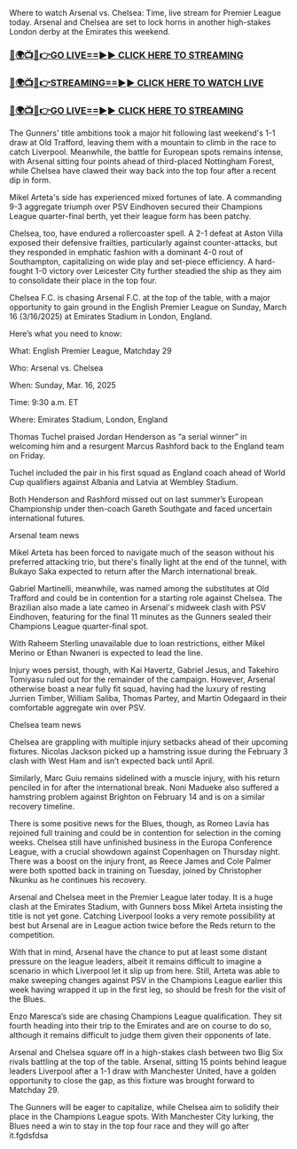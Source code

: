 Where to watch Arsenal vs. Chelsea: Time, live stream for Premier League today. Arsenal and Chelsea are set to lock horns in another high-stakes London derby at the Emirates this weekend.
<h3><a href="https://rafistreamsontv.blogspot.com/2025/03/blog-post_88.html">🔴🌍📺📱👉GO LIVE==►► CLICK HERE TO STREAMING</a></h3>

<h3><a href="https://rafistreamsontv.blogspot.com/2025/03/blog-post_88.html">🔴🌍📺📱👉STREAMING==►► CLICK HERE TO WATCH LIVE</a></h3>

<h3><a href="https://rafistreamsontv.blogspot.com/2025/03/blog-post_88.html">🔴🌍📺📱👉GO LIVE==►► CLICK HERE TO STREAMING</a></h3>
The Gunners' title ambitions took a major hit following last weekend's 1-1 draw at Old Trafford, leaving them with a mountain to climb in the race to catch Liverpool. Meanwhile, the battle for European spots remains intense, with Arsenal sitting four points ahead of third-placed Nottingham Forest, while Chelsea have clawed their way back into the top four after a recent dip in form.

Mikel Arteta's side has experienced mixed fortunes of late. A commanding 9-3 aggregate triumph over PSV Eindhoven secured their Champions League quarter-final berth, yet their league form has been patchy.

Chelsea, too, have endured a rollercoaster spell. A 2-1 defeat at Aston Villa exposed their defensive frailties, particularly against counter-attacks, but they responded in emphatic fashion with a dominant 4-0 rout of Southampton, capitalizing on wide play and set-piece efficiency. A hard-fought 1-0 victory over Leicester City further steadied the ship as they aim to consolidate their place in the top four.

Chelsea F.C. is chasing Arsenal F.C. at the top of the table, with a major opportunity to gain ground in the English Premier League on Sunday, March 16 (3/16/2025) at Emirates Stadium in London, England.

Here’s what you need to know:

What: English Premier League, Matchday 29

Who: Arsenal vs. Chelsea

When: Sunday, Mar. 16, 2025

Time: 9:30 a.m. ET

Where: Emirates Stadium, London, England

Thomas Tuchel praised Jordan Henderson as “a serial winner” in welcoming him and a resurgent Marcus Rashford back to the England team on Friday.

Tuchel included the pair in his first squad as England coach ahead of World Cup qualifiers against Albania and Latvia at Wembley Stadium.

Both Henderson and Rashford missed out on last summer’s European Championship under then-coach Gareth Southgate and faced uncertain international futures.

Arsenal team news

Mikel Arteta has been forced to navigate much of the season without his preferred attacking trio, but there's finally light at the end of the tunnel, with Bukayo Saka expected to return after the March international break.

Gabriel Martinelli, meanwhile, was named among the substitutes at Old Trafford and could be in contention for a starting role against Chelsea. The Brazilian also made a late cameo in Arsenal's midweek clash with PSV Eindhoven, featuring for the final 11 minutes as the Gunners sealed their Champions League quarter-final spot.

With Raheem Sterling unavailable due to loan restrictions, either Mikel Merino or Ethan Nwaneri is expected to lead the line.

Injury woes persist, though, with Kai Havertz, Gabriel Jesus, and Takehiro Tomiyasu ruled out for the remainder of the campaign. However, Arsenal otherwise boast a near fully fit squad, having had the luxury of resting Jurrien Timber, William Saliba, Thomas Partey, and Martin Odegaard in their comfortable aggregate win over PSV.

Chelsea team news

Chelsea are grappling with multiple injury setbacks ahead of their upcoming fixtures. Nicolas Jackson picked up a hamstring issue during the February 3 clash with West Ham and isn’t expected back until April.

Similarly, Marc Guiu remains sidelined with a muscle injury, with his return penciled in for after the international break. Noni Madueke also suffered a hamstring problem against Brighton on February 14 and is on a similar recovery timeline.

There is some positive news for the Blues, though, as Romeo Lavia has rejoined full training and could be in contention for selection in the coming weeks. Chelsea still have unfinished business in the Europa Conference League, with a crucial showdown against Copenhagen on Thursday night. There was a boost on the injury front, as Reece James and Cole Palmer were both spotted back in training on Tuesday, joined by Christopher Nkunku as he continues his recovery.

Arsenal and Chelsea meet in the Premier League later today. It is a huge clash at the Emirates Stadium, with Gunners boss Mikel Arteta insisting the title is not yet gone. Catching Liverpool looks a very remote possibility at best but Arsenal are in League action twice before the Reds return to the competition.

With that in mind, Arsenal have the chance to put at least some distant pressure on the league leaders, albeit it remains difficult to imagine a scenario in which Liverpool let it slip up from here. Still, Arteta was able to make sweeping changes against PSV in the Champions League earlier this week having wrapped it up in the first leg, so should be fresh for the visit of the Blues.

Enzo Maresca’s side are chasing Champions League qualification. They sit fourth heading into their trip to the Emirates and are on course to do so, although it remains difficult to judge them given their opponents of late.

Arsenal and Chelsea square off in a high-stakes clash between two Big Six rivals battling at the top of the table. Arsenal, sitting 15 points behind league leaders Liverpool after a 1-1 draw with Manchester United, have a golden opportunity to close the gap, as this fixture was brought forward to Matchday 29.

The Gunners will be eager to capitalize, while Chelsea aim to solidify their place in the Champions League spots. With Manchester City lurking, the Blues need a win to stay in the top four race and they will go after it.fgdsfdsa
